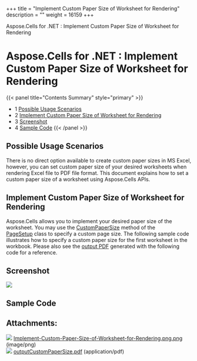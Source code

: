 +++
title = "Implement Custom Paper Size of Worksheet for Rendering" 
description = "" 
weight = 16159 
+++

Aspose.Cells for .NET : Implement Custom Paper Size of Worksheet for Rendering  

# Aspose.Cells for .NET : Implement Custom Paper Size of Worksheet for Rendering


{{< panel title="Contents Summary" style="primary" >}}
*   1 [Possible Usage Scenarios](#ImplementCustomPaperSizeofWorksheetforRendering-PossibleUsageScenarios)
*   2 [Implement Custom Paper Size of Worksheet for Rendering](#ImplementCustomPaperSizeofWorksheetforRendering-ImplementCustomPaperSizeofWorksheetforRendering)
*   3 [Screenshot](#ImplementCustomPaperSizeofWorksheetforRendering-Screenshot)
*   4 [Sample Code](#ImplementCustomPaperSizeofWorksheetforRendering-SampleCode)
{{< /panel >}}
 

## Possible Usage Scenarios

There is no direct option available to create custom paper sizes in MS Excel, however, you can set custom paper size of your desired worksheets when rendering Excel file to PDF file format. This document explains how to set a custom paper size of a worksheet using Aspose.Cells APIs.

## Implement Custom Paper Size of Worksheet for Rendering

Aspose.Cells allows you to implement your desired paper size of the worksheet. You may use the [CustomPaperSize](https://apireference.aspose.com/net/cells/aspose.cells/pagesetup/methods/custompapersize) method of the [PageSetup](https://apireference.aspose.com/net/cells/aspose.cells/pagesetup) class to specify a custom page size. The following sample code illustrates how to specify a custom paper size for the first worksheet in the workbook. Please also see the [output PDF](https://docs2.aspose.com/cells/net/attachments/44860292/45056028.pdf) generated with the following code for a reference.

## Screenshot

![](https://docs2.aspose.com/cells/net/attachments/44860292/45056027.png)

## Sample Code

## Attachments:

![](https://docs2.aspose.com/cells/net/images/icons/bullet_blue.gif) [Implement-Custom-Paper-Size-of-Worksheet-for-Rendering.png.png](https://docs2.aspose.com/cells/net/attachments/44860292/45056027.png) (image/png)  
![](https://docs2.aspose.com/cells/net/images/icons/bullet_blue.gif) [outputCustomPaperSize.pdf](https://docs2.aspose.com/cells/net/attachments/44860292/45056028.pdf) (application/pdf)  

